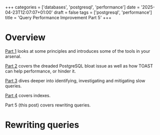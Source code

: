 +++
categories = ['databases', 'postgresql', 'performance']
date = '2025-04-23T12:07:07+01:00'
draft = false
tags = ['postgresql', 'performance']
title = 'Query Performance Improvement Part 5'
+++

# Overview

[Part 1](/post/query-performance-improvement-part-1) looks at some principles and introduces some of the tools in your arsenal.

[Part 2](/post/query-performance-improvement-part-2) covers the dreaded PostgreSQL bloat issue as well as how TOAST can help performance, or hinder it.

[Part 3](/post/query-performance-improvement-part-3) dives deeper into identifying, investigating and mitigating slow queries.

[Part 4](/post/query-performance-improvement-part-4) covers indexes.

Part 5 (this post) covers rewriting queries.

# Rewriting queries

